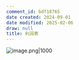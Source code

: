 ```yaml
---
comment_id: bdf18765
date created: 2024-09-01
date modified: 2025-02-06
draw: null
title: 利润表
---
```

![image.png|1000](https://imagehosting4picgo.oss-cn-beijing.aliyuncs.com/imagehosting/fix-dir%2Fpicgo%2Fpicgo-clipboard-images%2F2024%2F09%2F01%2F20-21-23-725a8d21346639dc14fdd3e23d6ae0fc-202409012021775-84a205.png)
